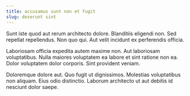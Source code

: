 ```yaml
---
title: accusamus sunt non et fugit
slug: deserunt sint
---
```


Sunt iste quod aut rerum architecto dolore. Blanditiis eligendi non. Sed repellat repellendus. Non quo qui. Aut velit incidunt ex perferendis officia.

Laboriosam officia expedita autem maxime non. Aut laboriosam voluptatibus. Nulla maiores voluptatem ea labore et sint ratione non ea. Dolor voluptatem dolor corporis. Sint provident veniam.

Doloremque dolore aut. Quo fugit ut dignissimos. Molestias voluptatibus non aliquam. Eius odio distinctio. Laborum architecto ut aut debitis id nesciunt dolor saepe.
